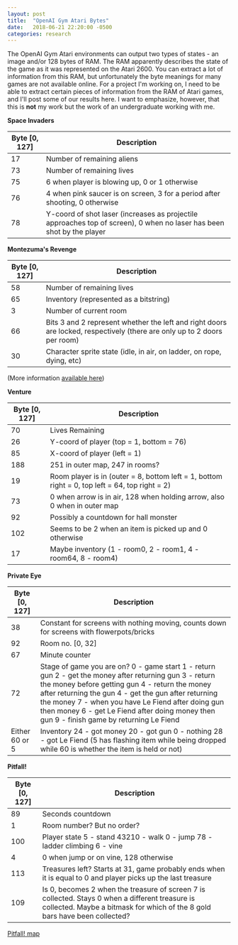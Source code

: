 ```yaml
---
layout: post
title:  "OpenAI Gym Atari Bytes"
date:   2018-06-21 22:20:00 -0500
categories: research
---
```


The OpenAI Gym Atari environments can output two types of states - an image and/or 128 bytes of RAM. The RAM apparently describes the state of the game as it was represented on the Atari 2600. You can extract a lot of information from this RAM, but unfortunately the byte meanings for many games are not available online. For a project I'm working on, I need to be able to extract certain pieces of information from the RAM of Atari games, and I'll post some of our results here. I want to emphasize, however, that this is **not** my work but the work of an undergraduate working with me. 



**Space Invaders**

| Byte [0, 127] | Description |
|-------|--------|
| 17 | Number of remaining aliens |
| 73 | Number of remaining lives |
| 75 | 6 when player is blowing up, 0 or 1 otherwise |
| 76 | 4 when pink saucer is on screen, 3 for a period after shooting, 0 otherwise |
| 78 | Y-coord of shot laser (increases as projectile approaches top of screen), 0 when no laser has been shot by the player |

**Montezuma's Revenge**

| Byte [0, 127] | Description |
|-------|--------|
| 58 | Number of remaining lives |
| 65 | Inventory (represented as a bitstring) |
|  3 | Number of current room |
| 66 | Bits 3 and 2 represent whether the left and right doors are locked, respectively (there are only up to 2 doors per room) |
| 30 | Character sprite state (idle, in air, on ladder, on rope, dying, etc) |


(More information [available here](https://repositori.upf.edu/bitstream/handle/10230/30867/Garriga_2016.pdf?sequence=1&isAllowed=y))

**Venture**

| Byte [0, 127] | Description |
|-------|--------|
| 70 | Lives Remaining |
| 26 | Y-coord of player (top = 1, bottom = 76) |
| 85 | X-coord of player (left = 1) |
| 188 | 251 in outer map, 247 in rooms? |
| 19 | Room player is in (outer = 8, bottom left = 1, bottom right = 0, top left = 64, top right = 2) |
| 73 | 0 when arrow is in air, 128 when holding arrow, also 0 when in outer map |
| 92 | Possibly a countdown for hall monster |
| 102 | Seems to be 2 when an item is picked up and 0 otherwise |
| 17 | Maybe inventory (1 - room0, 2 - room1, 4 - room64, 8 - room4)

**Private Eye**

| Byte [0, 127] | Description |
|-------|--------|
| 38 | Constant for screens with nothing moving, counts down for screens with flowerpots/bricks |
| 92 | Room no. [0, 32] |
| 67 | Minute counter |
| 72 | Stage of game you are on? 0 - game start 1 - return gun 2 - get the money after returning gun 3 - return the money before getting gun 4 - return the money after returning the gun 4 - get the gun after returning the money 7 - when you have Le Fiend after doing gun then money 6 - get Le Fiend after doing money then gun 9 - finish game by returning Le Fiend |
| Either 60 or 5 | Inventory 24 - got money 20 - got gun 0 - nothing 28 - got Le Fiend (5 has flashing item while being dropped while 60 is whether the item is held or not) |

**Pitfall!**

| Byte [0, 127] | Description |
|-------|--------|
| 89 | Seconds countdown |
|  1 | Room number? But no order? |
| 100| Player state 5 - stand 43210 - walk 0 - jump 78 - ladder climbing 6 - vine |
|  4 | 0 when jump or on vine, 128 otherwise |
| 113| Treasures left? Starts at 31, game probably ends when it is equal to 0 and player picks up the last treasure |
| 109| Is 0, becomes 2 when the treasure of screen 7 is collected. Stays 0 when a different treasure is collected. Maybe a bitmask for which of the 8 gold bars have been collected? |


[Pitfall! map](http://pitfallharry.tripod.com/MapRoom/PitfallMap.html 
)